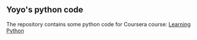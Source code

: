 ## Yoyo's python code

The repository contains some python code for Coursera course: [Learning Python](https://www.coursera.org/course/pythonlearn)

